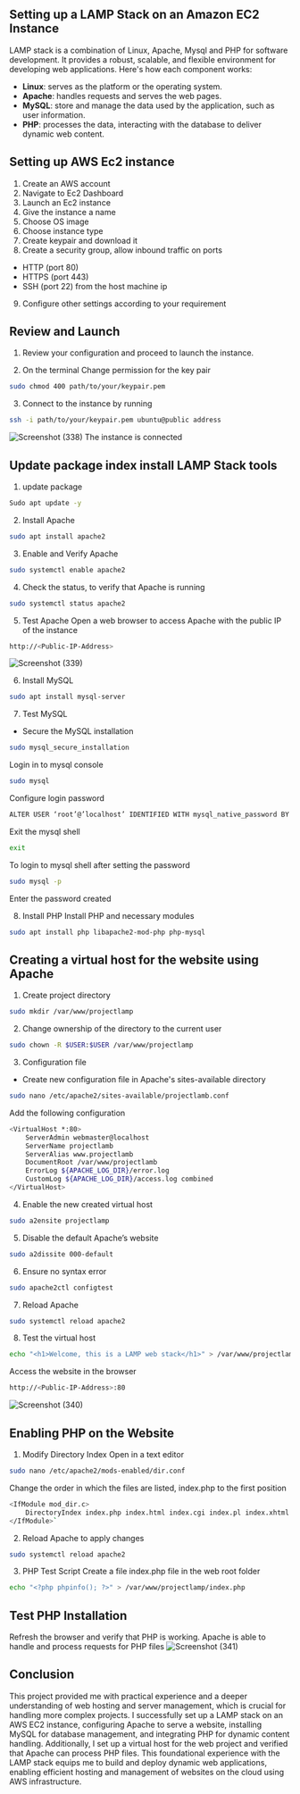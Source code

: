 ## Setting up a LAMP Stack on an Amazon EC2 Instance
 
 LAMP stack is a combination of Linux, Apache, Mysql and PHP for software development. It provides a robust, scalable, and flexible environment for developing web applications. Here's how each component works:
- **Linux**: serves as the platform or the operating system.
- **Apache**: handles requests and serves the web pages.
- **MySQL**: store and manage the data used by the application, such as user information.
- **PHP**: processes the data, interacting with the database to deliver dynamic web content.

## Setting up AWS Ec2 instance
 1. Create an AWS account
 2. Navigate to Ec2 Dashboard
 3. Launch an Ec2 instance 
 4. Give the instance a name
 5. Choose OS image
 6. Choose instance type
 7. Create keypair and download it 
 8. Create a security group, allow inbound traffic on ports 
  -   HTTP (port 80)
  -   HTTPS (port 443)
  -   SSH (port 22) from the host machine ip
 9. Configure other settings according to your requirement
  
##  Review and Launch
1. Review your configuration and proceed to launch the instance.

2. On the terminal Change permission for the key pair
  ``` bash
  sudo chmod 400 path/to/your/keypair.pem
```
3. Connect to the instance by running
``` bash
ssh -i path/to/your/keypair.pem ubuntu@public address
```
 ![Screenshot (338)](https://github.com/user-attachments/assets/d95b0f45-045c-4670-ac9b-89a68b57084d)
The instance is connected

## Update package index install LAMP Stack tools
1. update package
 ``` bash
Sudo apt update -y
```
2. Install Apache
```bash
sudo apt install apache2
```
3. Enable and Verify Apache
``` bash
sudo systemctl enable apache2
```
4. Check the status, to verify that Apache is running
```bash
sudo systemctl status apache2
```
5. Test Apache
  Open a web browser to access Apache with the public IP of the instance
``` bash
http://<Public-IP-Address>
```
![Screenshot (339)](https://github.com/user-attachments/assets/50dfa18a-738c-4af8-a6d3-c6bd8dfad2f9)

6. Install MySQL
``` bash
sudo apt install mysql-server
```
7. Test MySQL
- Secure the MySQL installation
```bash
sudo mysql_secure_installation
```
  Login in to mysql console
```bash
sudo mysql
```
  Configure login password
```bash
ALTER USER ‘root’@’localhost’ IDENTIFIED WITH mysql_native_password BY ‘<your password>’;
```

  Exit the mysql shell
```bash
exit
```

  To login to mysql shell after setting the password
```bash 
sudo mysql -p
```
Enter the password created

8. Install PHP
  Install PHP and necessary modules
```bash
sudo apt install php libapache2-mod-php php-mysql
```


## Creating a virtual host for the website using Apache

1. Create project directory
```bash
sudo mkdir /var/www/projectlamp
```
2. Change ownership of the directory to the current user
```bash
sudo chown -R $USER:$USER /var/www/projectlamp
```
3. Configuration file
- Create new configuration file in Apache's sites-available directory
```bash
sudo nano /etc/apache2/sites-available/projectlamb.conf
```
Add the following configuration
```bash
<VirtualHost *:80>
    ServerAdmin webmaster@localhost
    ServerName projectlamb
    ServerAlias www.projectlamb
    DocumentRoot /var/www/projectlamb
    ErrorLog ${APACHE_LOG_DIR}/error.log
    CustomLog ${APACHE_LOG_DIR}/access.log combined
</VirtualHost>
```
4. Enable the new created virtual host 
```bash
sudo a2ensite projectlamp
```
5. Disable the default Apache’s website 
```bash
sudo a2dissite 000-default
```
6. Ensure no syntax error
```bash
sudo apache2ctl configtest
```
7. Reload Apache
```bash
sudo systemctl reload apache2
```
8. Test the virtual host 
```bash
echo "<h1>Welcome, this is a LAMP web stack</h1>" > /var/www/projectlamb/index.html
```
Access the website in the browser
```bash
http://<Public-IP-Address>:80
```
![Screenshot (340)](https://github.com/user-attachments/assets/876141cc-1ccd-4a5d-8d49-0f62fa45226d)

## Enabling PHP on the Website
1. Modify Directory Index
 Open in a text editor
```bash
sudo nano /etc/apache2/mods-enabled/dir.conf
```
Change the order in which the files are listed, index.php to the first position
``` bash
<IfModule mod_dir.c>
    DirectoryIndex index.php index.html index.cgi index.pl index.xhtml index.htm
</IfModule>` 
```
2. Reload Apache to apply changes
```bash
sudo systemctl reload apache2
```
3. PHP Test Script
Create a file index.php file in the web root folder
```bash
echo "<?php phpinfo(); ?>" > /var/www/projectlamp/index.php
```
## Test PHP Installation
Refresh the browser and verify that PHP is working. Apache is able to handle and process requests for PHP files
![Screenshot (341)](https://github.com/user-attachments/assets/888b8c3d-4679-43c1-b4a5-1e5c38a207b2)

## Conclusion
This project provided me with practical experience and a deeper understanding of web hosting and server management, which is crucial for handling more complex projects. I successfully set up a LAMP stack on an AWS EC2 instance, configuring Apache to serve a website, installing MySQL for database management, and integrating PHP for dynamic content handling. Additionally, I set up a virtual host for the web project and verified that Apache can process PHP files. This foundational experience with the LAMP stack equips me to build and deploy dynamic web applications, enabling efficient hosting and management of websites on the cloud using AWS infrastructure.
